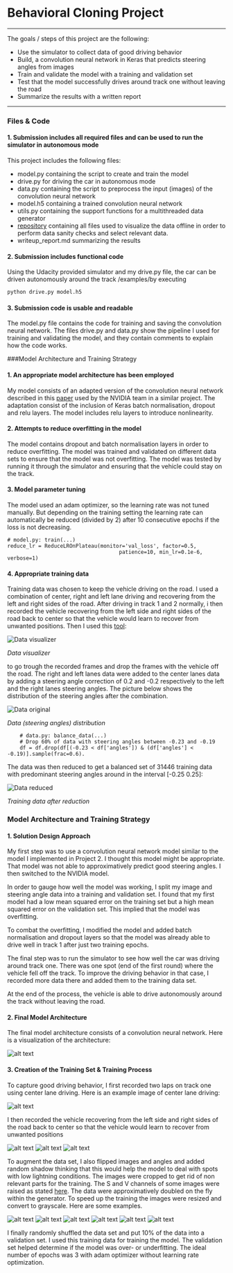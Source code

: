 # **Behavioral Cloning Project** 

---

The goals / steps of this project are the following:

* Use the simulator to collect data of good driving behavior
* Build, a convolution neural network in Keras that predicts steering angles from images
* Train and validate the model with a training and validation set
* Test that the model successfully drives around track one without leaving the road
* Summarize the results with a written report


[//]: # (Image References)

[data_original]: ./examples/data_original.png "Data original"
[data_balanced]: ./examples/data_balanced.png "Data reduced"
[data_visualizer]: ./examples/data_visualizer.png "Data visualizer"
[cnn]: ./examples/cnn.png "CNN"
[center_lane]: ./examples/center_lane.png "Center lane driving"
[left]: ./examples/left.jpg "Recovery right to left (left camera)"
[center]: ./examples/center.jpg "Recovery right to left (center camera)"
[right]: ./examples/right.jpg "Recovery right to left (right camera)"

[fs]: ./examples/frame_shadow.png  "Image with shadow"
[fsf]: ./examples/frame_shadow_flipped.png "Image with shadow flipped"
[fsbw]: ./examples/frame_shadow_bw.png "Image with shadow grayscaled"
[fsfbw]: ./examples/frame_shadow_flipped_bw.png "Image with shadow grayscaled and flipped"
[fa]: ./examples/frame_adjusted_sv.png "Image with raised S and V values"
[fabw]: ./examples/frame_adjusted_bw.png "Image with raised S and V values grayscaled"

---
### Files & Code

#### 1. Submission includes all required files and can be used to run the simulator in autonomous mode

This project includes the following files:

* model.py containing the script to create and train the model
* drive.py for driving the car in autonomous mode
* data.py containing the script to preprocess the input (images) of the convolution neural network
* model.h5 containing a trained convolution neural network 
* utils.py containing the support functions for a multithreaded data generator
* [repository](https://github.com/ValeryToda/DataVisualizer) containing all files used to visualize the data offline in order to perform data sanity checks and select relevant data.
* writeup\_report.md summarizing the results

#### 2. Submission includes functional code
Using the Udacity provided simulator and my drive.py file, the car can be driven autonomously around the track /examples/by executing 

```sh
python drive.py model.h5
```

#### 3. Submission code is usable and readable

The model.py file contains the code for training and saving the convolution neural network. The files drive.py and data.py show the pipeline I used for training and validating the model, and they contain comments to explain how the code works.

###Model Architecture and Training Strategy

#### 1. An appropriate model architecture has been employed

My model consists of an adapted version of the convolution neural network described in this [paper](https://arxiv.org/pdf/1604.07316v1.pdf) used by the NVIDIA team in a similar project. The adaptation consist of the inclusion of Keras batch normalisation, dropout and relu layers. The model includes relu layers to introduce nonlinearity.

#### 2. Attempts to reduce overfitting in the model

The model contains dropout and batch normalisation layers in order to reduce overfitting. 
The model was trained and validated on different data sets to ensure that the model was not overfitting. The model was tested by running it through the simulator and ensuring that the vehicle could stay on the track.

#### 3. Model parameter tuning

The model used an adam optimizer, so the learning rate was not tuned manually. But depending on the training setting the learning rate can automatically be reduced (divided by 2) after 10 consecutive epochs if the loss is not decreasing.

```
# model.py: train(...)
reduce_lr = ReduceLROnPlateau(monitor='val_loss', factor=0.5, 
                                    patience=10, min_lr=0.1e-6, verbose=1)
```

#### 4. Appropriate training data


Training data was chosen to keep the vehicle driving on the road. I used a combination of center, right and left lane driving and recovering from the left and right sides of the road. After driving in track 1 and 2 normally, i then recorded the vehicle recovering from the left side and right sides of the road back to center so that the vehicle would learn to recover from unwanted positions. Then I used this [tool](https://github.com/ValeryToda/DataVisualizer):

![][data_visualizer]

*Data visualizer*

to go trough the recorded frames and drop the frames with the vehicle off the road. The right and left lanes data were added to the center lanes data by adding a steering angle correction of 0.2 and -0.2 respectively to the left and the right lanes steering angles. The picture below shows the distribution of the steering angles after the combination.


![][data_original]

*Data (steering angles) distribution*

```	
	# data.py: balance_data(...)
	# Drop 60% of data with steering angles between -0.23 and -0.19
    df = df.drop(df[(-0.23 < df['angles']) & (df['angles'] < -0.19)].sample(frac=0.6).
```

The data was then reduced to get a balanced set of 31446 training data with predominant steering angles around in the interval [-0.25  0.25]:

![][data_balanced]

*Training data after reduction*

### Model Architecture and Training Strategy

#### 1. Solution Design Approach


My first step was to use a convolution neural network model similar to the model I implemented in Project 2. I thought this model might be appropriate. That model was not able to approximatively predict good steering angles. I then switched to the NVIDIA model.

In order to gauge how well the model was working, I split my image and steering angle data into a training and validation set. I found that my first model had a low mean squared error on the training set but a high mean squared error on the validation set. This implied that the model was overfitting. 

To combat the overfitting, I modified the model and added batch normalisation and dropout layers so that the model was already able to drive well in track 1 after just two training epochs.

The final step was to run the simulator to see how well the car was driving around track one. There was one spot (end of the first round) where the vehicle fell off the track. To improve the driving behavior in that case, I recorded more data there and added them to the training data set.

At the end of the process, the vehicle is able to drive autonomously around the track without leaving the road.

#### 2. Final Model Architecture

The final model architecture consists of a convolution neural network. Here is a visualization of the architecture:

![alt text][cnn]

#### 3. Creation of the Training Set & Training Process

To capture good driving behavior, I first recorded two laps on track one using center lane driving. Here is an example image of center lane driving:

![alt text][center_lane]

I then recorded the vehicle recovering from the left side and right sides of the road back to center so that the vehicle would learn to recover from unwanted positions

![alt text][left]
![alt text][center]
![alt text][right]

To augment the data set, I also flipped images and angles and added random shadow thinking that this would help the model to deal with spots with low lightning conditions. The images were cropped to get rid of non relevant parts for the training. The S and V channels of some images were raised as stated [here](http://lamda.nju.edu.cn/weixs/project/CNNTricks/CNNTricks.html). The data were approximatively doubled on the fly within the generator. To speed up the training the images were resized and convert to grayscale. Here are some examples.

![alt text][fs]
![alt text][fsf]
![alt text][fsbw]
![alt text][fsfbw]
![alt text][fa]
![alt text][fabw]

I finally randomly shuffled the data set and put 10% of the data into a validation set. I used this training data for training the model. The validation set helped determine if the model was over- or underfitting. The ideal number of epochs was 3 with adam optimizer without learning rate optimization.
